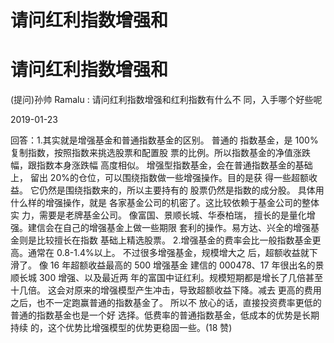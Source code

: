 # 请问红利指数增强和

# 请问红利指数增强和

(提问)孙帅 Ramalu : 请问红利指数增强和红利指数有什么不 同，入手哪个好些呢

2019-01-23

回答：1.其实就是增强基金和普通指数基金的区别。 普通的 指数基金，是 100%复制指数，按照指数来挑选股票和配置股 票的比例。所以指数基金的净值涨跌幅，跟指数本身涨跌幅 高度相似。 增强型指数基金，会在普通指数基金的基础上， 留出 20%的仓位，可以围绕指数做一些增强操作。目的是获 得一些超额收益。 它仍然是围绕指数来的，所以主要持有的 股票仍然是指数的成分股。 具体用什么样的增强操作，就是 各家基金公司的机密了。这比较依赖于基金公司的整体实 力，需要是老牌基金公司。 像富国、景顺长城、华泰柏瑞， 擅长的是量化增强。建信会在自己的增强基金上做一些期限 套利的操作。易方达、兴全的增强基金则是比较擅长在指数 基础上精选股票。 2.增强基金的费率会比一般指数基金更 高。通常在 0.8-1.4%以上。 不过很多增强基金，规模增大之 后，超额收益就下滑了。 像 16 年超额收益最高的 500 增强基金 建信的 000478、17 年很出名的景顺长城 300 增强、以及最近两 年的富国中证红利。规模短期都是增长了几倍甚至十几倍。 这会对原来的增强模型产生冲击，导致超额收益下降。减去 更高的费用之后，也不一定跑赢普通的指数基金了。 所以不 放心的话，直接投资费率更低的普通的指数基金也是一个好 选择。低费率的普通指数基金，低成本的优势是长期持续 的，这个优势比增强模型的优势更稳固一些。(18 赞)